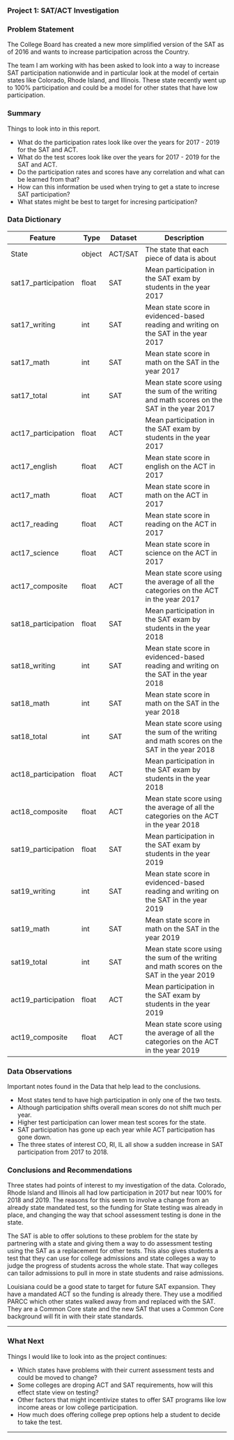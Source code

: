 ### Project 1: SAT/ACT Investigation

### Problem Statement

The College Board has created a new more simplified version of the SAT as of 2016 and wants to increase participation across the Country.
    
The team I am working with has been asked to look into a way to increase SAT participation nationwide and in particular look at the model of certain states like Colorado, Rhode Island, and Illinois. These state recently went up to 100% participation and could be a model for other states that have low participation.


### Summary

Things to look into in this report.
- What do the participation rates look like over the years for 2017 - 2019 for the SAT and ACT.
- What do the test scores look like over the years for 2017 - 2019 for the SAT and ACT.
- Do the participation rates and scores have any correlation and what can be learned from that?
- How can this information be used when trying to get a state to increse SAT participation?
- What states might be best to target for incresing participation?


### Data Dictionary

|Feature|Type|Dataset|Description|
|---|---|---|---|
|State|object|ACT/SAT|The state that each piece of data is about|
|sat17_participation|float|SAT|Mean participation in the SAT exam by students in the year 2017|
|sat17_writing|int|SAT|Mean state score in evidenced-based reading and writing on the SAT in the year 2017|
|sat17_math|int|SAT|Mean state score in math on the SAT in the year 2017|
|sat17_total|int|SAT|Mean state score using the sum of the writing and math scores on the SAT in the year 2017|
|act17_participation|float|ACT|Mean participation in the SAT exam by students in the year 2017|
|act17_english|float|ACT|Mean state score in english on the ACT in 2017|
|act17_math|float|ACT|Mean state score in math on the ACT in 2017|
|act17_reading|float|ACT|Mean state score in reading on the ACT in 2017|
|act17_science|float|ACT|Mean state score in science on the ACT in 2017|
|act17_composite|float|ACT|Mean state score using the average of all the categories on the ACT in the year 2017|
|sat18_participation|float|SAT|Mean participation in the SAT exam by students in the year 2018|
|sat18_writing|int|SAT|Mean state score in evidenced-based reading and writing on the SAT in the year 2018|
|sat18_math|int|SAT|Mean state score in math on the SAT in the year 2018|
|sat18_total|int|SAT|Mean state score using the sum of the writing and math scores on the SAT in the year 2018|
|act18_participation|float|ACT|Mean participation in the SAT exam by students in the year 2018|
|act18_composite|float|ACT|Mean state score using the average of all the categories on the ACT in the year 2018|
|sat19_participation|float|SAT|Mean participation in the SAT exam by students in the year 2019|
|sat19_writing|int|SAT|Mean state score in evidenced-based reading and writing on the SAT in the year 2019|
|sat19_math|int|SAT|Mean state score in math on the SAT in the year 2019|
|sat19_total|int|SAT|Mean state score using the sum of the writing and math scores on the SAT in the year 2019|
|act19_participation|float|ACT|Mean participation in the SAT exam by students in the year 2019|
|act19_composite|float|ACT|Mean state score using the average of all the categories on the ACT in the year 2019|


### Data Observations

Important notes found in the Data that help lead to the conclusions.
- Most states tend to have high participation in only one of the two tests.
- Although participation shifts overall mean scores do not shift much per year.
- Higher test participation can lower mean test scores for the state.
- SAT participation has gone up each year while ACT participation has gone down.
- The three states of interest CO, RI, IL all show a sudden increase in SAT participation from 2017 to 2018.

### Conclusions and Recommendations

Three states had points of interest to my investigation of the data. Colorado, Rhode Island and Illinois all had low participation in 2017 but near 100% for 2018 and 2019.  The reasons for this seem to involve a change from an already state mandated test, so the funding for State testing was already in place, and changing the way that school assessment testing is done in the state.
    
The SAT is able to offer solutions to these problem for the state by partnering with a state and giving them a way to do assessment testing using the SAT as a replacement for other tests. This also gives students a test that they can use for college admissions and state colleges a way to judge the progress of students across the whole state. That way colleges can tailor admissions to pull in more in state students and raise admissions.

Louisiana could be a good state to target for future SAT expansion.  They have a mandated ACT so the funding is already there.  They use a modified PARCC which other states walked away from and replaced with the SAT.  They are a Common Core state and the new SAT that uses a Common Core background will fit in with their state standards.

---

### What Next

Things I would like to look into as the project continues:
- Which states have problems with their current assessment tests and could be moved to change?
- Some colleges are droping ACT and SAT requirements, how will this effect state view on testing?
- Other factors that might incentivize states to offer SAT programs like low income areas or low college participation.
- How much does offering college prep options help a student to decide to take the test.


---
